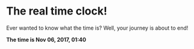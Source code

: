 # The real time clock!

Ever wanted to know what the time is? Well, your journey is about to end!

**The time is Nov 06, 2017, 01:40**